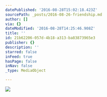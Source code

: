```yaml
---
datePublished: '2016-08-28T15:02:18.423Z'
sourcePath: _posts/2016-08-26-friendship.md
author: []
via: {}
dateModified: '2016-08-28T14:25:46.908Z'
title: ''
id: 21b62206-057d-4b18-a313-ba83873965e3
publisher: {}
description: ''
starred: false
inFeed: true
hasPage: false
inNav: false
_type: MediaObject

---
```

![](https://the-grid-user-content.s3-us-west-2.amazonaws.com/bef30791-18e0-4ddb-8390-b876ce76ae69.jpg)